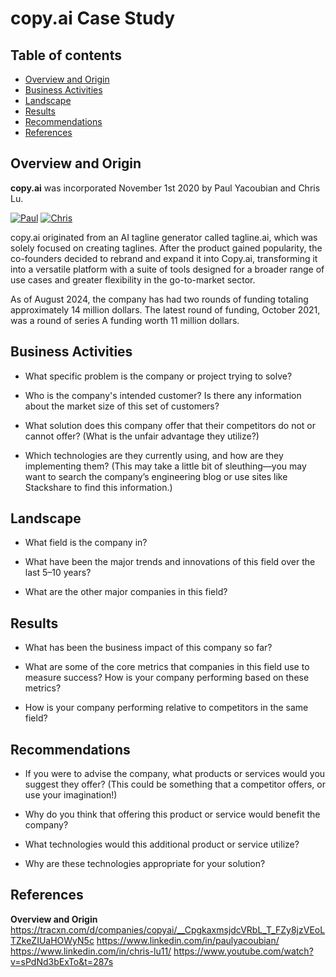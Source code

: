 # copy.ai Case Study

## Table of contents
- [Overview and Origin](#-overview-and-origin)
- [Business Activities](#-business-activities)
- [Landscape](#-landscape)
- [Results](#-results)
- [Recommendations](#-recommendations)
- [References](#-references)


## Overview and Origin

**copy.ai** was incorporated November 1st 2020 by Paul Yacoubian and Chris Lu.

[![Paul](https://img.shields.io/badge/share-0A66C2?logo=linkedin&logoColor=white)](https://www.linkedin.com/in/paulyacoubian/) [![Chris](https://img.shields.io/badge/share-0A66C2?logo=linkedin&logoColor=white)](https://www.linkedin.com/in/chris-lu11/)

copy.ai originated from an AI tagline generator called tagline.ai, which was solely focused on creating taglines. After the product gained popularity, the co-founders decided to rebrand and expand it into Copy.ai, transforming it into a versatile platform with a suite of tools designed for a broader range of use cases and greater flexibility in the go-to-market sector.

As of August 2024, the company has had two rounds of funding totaling approximately 14 million dollars. The latest round of funding, October 2021, was a round of series A funding worth 11 million dollars.

## Business Activities

* What specific problem is the company or project trying to solve?

* Who is the company's intended customer? Is there any information about the market size of this set of customers?

* What solution does this company offer that their competitors do not or cannot offer? (What is the unfair advantage they utilize?)

* Which technologies are they currently using, and how are they implementing them? (This may take a little bit of sleuthing&mdash;you may want to search the company’s engineering blog or use sites like Stackshare to find this information.)

## Landscape

* What field is the company in?

* What have been the major trends and innovations of this field over the last 5&ndash;10 years?

* What are the other major companies in this field?

## Results

* What has been the business impact of this company so far?

* What are some of the core metrics that companies in this field use to measure success? How is your company performing based on these metrics?

* How is your company performing relative to competitors in the same field?

## Recommendations

* If you were to advise the company, what products or services would you suggest they offer? (This could be something that a competitor offers, or use your imagination!)

* Why do you think that offering this product or service would benefit the company?

* What technologies would this additional product or service utilize?

* Why are these technologies appropriate for your solution?

## References
 **Overview and Origin**
 https://tracxn.com/d/companies/copyai/__CpgkaxmsjdcVRbL_T_FZy8jzVEoLTZkeZIUaHOWyN5c
 https://www.linkedin.com/in/paulyacoubian/
 https://www.linkedin.com/in/chris-lu11/
 https://www.youtube.com/watch?v=sPdNd3bExTo&t=287s